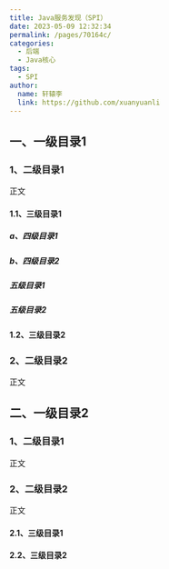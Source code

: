 ```yaml
---
title: Java服务发现（SPI）
date: 2023-05-09 12:32:34
permalink: /pages/70164c/
categories: 
  - 后端
  - Java核心
tags: 
  - SPI
author: 
  name: 轩辕李
  link: https://github.com/xuanyuanli
---
```


## 一、一级目录1

### 1、二级目录1
正文

#### 1.1、三级目录1
##### a、四级目录1
##### b、四级目录2
##### 五级目录1
##### 五级目录2

#### 1.2、三级目录2

### 2、二级目录2
正文

## 二、一级目录2

### 1、二级目录1
正文


### 2、二级目录2
正文
#### 2.1、三级目录1
#### 2.2、三级目录2

